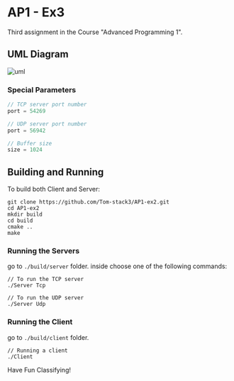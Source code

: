 # AP1 - Ex3
Third assignment in the Course "Advanced Programming 1".

## UML Diagram
![uml](https://user-images.githubusercontent.com/76645845/131028290-d2c2371d-8de1-425a-97b1-a36d54fbea06.png)

### Special Parameters
```c
// TCP server port number
port = 54269

// UDP server port number
port = 56942

// Buffer size
size = 1024
```

## Building and Running
To build both Client and Server:
```shell
git clone https://github.com/Tom-stack3/AP1-ex2.git
cd AP1-ex2
mkdir build
cd build
cmake ..
make
```

### Running the Servers
go to `./build/server` folder.
inside choose one of the following commands:
```shell
// To run the TCP server
./Server Tcp

// To run the UDP server
./Server Udp
```
### Running the Client
go to `./build/client` folder.
```shell
// Running a client
./Client
```

Have Fun Classifying!
